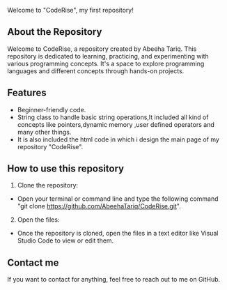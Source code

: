 Welcome to "CodeRise", my first repository!

## About the Repository

Welcome to CodeRise, a repository created by Abeeha Tariq. This repository is dedicated to learning, practicing, and experimenting with various programming concepts. It's a space to explore programming languages and different concepts through hands-on projects.

## Features

- Beginner-friendly code.
- String class to handle basic string operations,It included all kind of concepts like pointers,dynamic memory ,user defined operators and many other things.
- It is also included the html code in which i design the main page of my repository "CodeRise".


## How to use this repository

1. Clone the repository:
   
 - Open your terminal or command line and type the following command "git clone https://github.com/AbeehaTariq/CodeRise.git".

2. Open the files:

  - Once the repository is cloned, open the files in a text editor like Visual Studio Code to view or edit them.

## Contact me

If you want to contact for anything, feel free to reach out to me on GitHub.
